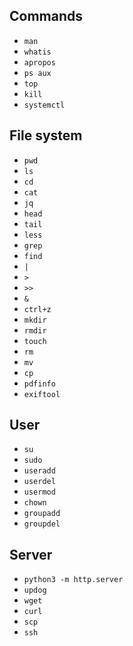 ## Commands
- `man`
- `whatis`
- `apropos`
- `ps aux`
- `top`
- `kill`
- `systemctl`

## File system
- `pwd`
- `ls`
- `cd`
- `cat`
- `jq`
- `head`
- `tail`
- `less`
- `grep`
- `find`
- `|`
- `>`
- `>>`
- `&`
- `ctrl+z`
- `mkdir`
- `rmdir`
- `touch`
- `rm`
- `mv`
- `cp`
- `pdfinfo`
- `exiftool`

## User
- `su`
- `sudo`
- `useradd`
- `userdel`
- `usermod`
- `chown`
- `groupadd`
- `groupdel`

## Server
- `python3 -m http.server`
- `updog`
- `wget`
- `curl`
- `scp`
- `ssh`

